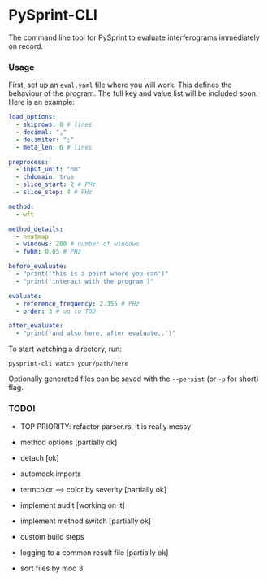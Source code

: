 # PySprint-CLI

The command line tool for PySprint to evaluate interferograms immediately on record.

### Usage

First, set up an `eval.yaml` file where you will work. This defines the behaviour of the program. The full key and value list will be included soon. Here is an example:

```yml
load_options:
  - skiprows: 8 # lines
  - decimal: ","
  - delimiter: ";"
  - meta_len: 6 # lines

preprocess:
  - input_unit: "nm"
  - chdomain: true
  - slice_start: 2 # PHz
  - slice_stop: 4 # PHz

method:
  - wft

method_details:
  - heatmap
  - windows: 200 # number of windows
  - fwhm: 0.05 # PHz

before_evaluate:
  - "print('this is a point where you can')"
  - "print('interact with the program')"

evaluate:
  - reference_frequency: 2.355 # PHz
  - order: 3 # up to TOD

after_evaluate:
  - "print('and also here, after evaluate..')"
```

To start watching a directory, run:

```shell
pysprint-cli watch your/path/here
```

Optionally generated files can be saved with the `--persist` (or `-p` for short) flag.

### TODO!

- TOP PRIORITY: refactor parser.rs, it is really messy

- method options [partially ok]
- detach [ok]
- automock imports
- termcolor --> color by severity [partially ok]
- implement audit [working on it]

- implement method switch [partially ok]
- custom build steps
- logging to a common result file [partially ok]
- sort files by mod 3
